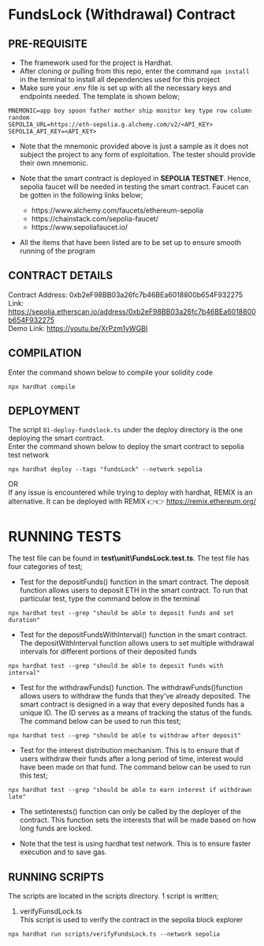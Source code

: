 # FundsLock (Withdrawal) Contract

## PRE-REQUISITE

- The framework used for the project is Hardhat.
- After cloning or pulling from this repo, enter the command `npm install ` in the terminal to install all dependencies used for this project
- Make sure your .env file is set up with all the necessary keys and endpoints needed. The template is shown below;

```
MNEMONIC=app boy spoon father mother ship monitor key type row column random
SEPOLIA_URL=https://eth-sepolia.g.alchemy.com/v2/<API_KEY>
SEPOLIA_API_KEY=<API_KEY>
```

- Note that the mnemonic provided above is just a sample as it does not subject the project to any form of exploitation. The tester should provide their own mnemonic.
- Note that the smart contract is deployed in **SEPOLIA TESTNET**. Hence, sepolia faucet will be needed in testing the smart contract. Faucet can be gotten in the following links below;
    <ul>
    <li>https://www.alchemy.com/faucets/ethereum-sepolia</li>
    <li>https://chainstack.com/sepolia-faucet/</li>
    <li>https://www.sepoliafaucet.io/</li>
    </ul>

- All the items that have been listed are to be set up to ensure smooth running of the program

## CONTRACT DETAILS

Contract Address: 0xb2eF98BB03a26fc7b46BEa6018800b654F932275<br/>
Link: https://sepolia.etherscan.io/address/0xb2eF98BB03a26fc7b46BEa6018800b654F932275<br/>
Demo Link: https://youtu.be/XrPzm1yWGBI

## COMPILATION

Enter the command shown below to compile your solidity code

```
npx hardhat compile
```

## DEPLOYMENT

The script `01-deploy-fundslock.ts` under the deploy directory is the one deploying the smart contract.<br/>
Enter the command shown below to deploy the smart contract to sepolia test network

```
npx hardhat deploy --tags "fundsLock" --network sepolia
```

OR<br/>
If any issue is encountered while trying to deploy with hardhat, REMIX is an alternative. It can be deployed with REMIX 👉👉 https://remix.ethereum.org/

# RUNNING TESTS

The test file can be found in **test\unit\FundsLock.test.ts**. The test file has four categories of test;

- Test for the depositFunds() function in the smart contract. The deposit function allows users to deposit ETH in the smart contract. To run that particular test, type the command below in the terminal

```
npx hardhat test --grep "should be able to deposit funds and set duration"
```

- Test for the depositFundsWithInterval() function in the smart contract. The depositWithInterval function allows users to set multiple withdrawal intervals for different portions of their deposited funds

```
npx hardhat test --grep "should be able to deposit funds with interval"
```

- Test for the withdrawFunds() function. The withdrawFunds()function allows users to withdraw the funds that they've already deposited. The smart contract is designed in a way that every deposited funds has a unique ID. The ID serves as a means of tracking the status of the funds. The command below can be used to run this test;

```
npx hardhat test --grep "should be able to withdraw after deposit"
```

- Test for the interest distribution mechanism. This is to ensure that if users withdraw their funds after a long period of time, interest would have been made on that fund. The command below can be used to run this test;

```
npx hardhat test --grep "should be able to earn interest if withdrawn late"
```

- The setInterests() function can only be called by the deployer of the contract. This function sets the interests that will be made based on how long funds are locked.

- Note that the test is using hardhat test network. This is to ensure faster execution and to save gas.

## RUNNING SCRIPTS

The scripts are located in the scripts directory. 1 script is written; <br/>

1. verifyFunsdLock.ts <br/>
   This script is used to verify the contract in the sepolia block explorer

```
npx hardhat run scripts/verifyFundsLock.ts --network sepolia
```
